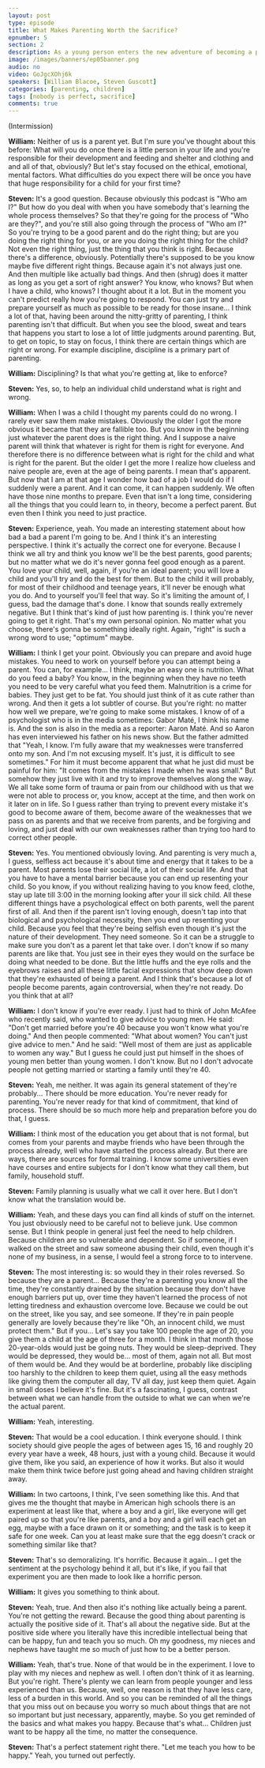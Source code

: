 ```yaml
---
layout: post
type: episode
title: What Makes Parenting Worth the Sacrifice?
epnumber: 5
section: 2
description: As a young person enters the new adventure of becoming a parent, they are confronted with challenges they can never be truly prepared for, no matter how much knowledge they acquired beforehand. Making mistakes and learning from them in practise seems to be the only way for us to progress, be it as children or as parents.
image: /images/banners/ep05banner.png
audio: no
video: GoJgcXOhj6k
speakers: [William Blacoe, Steven Guscott]
categories: [parenting, children]
tags: [nobody is perfect, sacrifice]
comments: true
---
```

(Intermission)

<p><b>William:</b> Neither of us
is a parent
yet. But I'm sure you've thought about
this before: What will you do once there
is a little person in your life and
you're responsible for their development
and feeding and shelter and clothing and
and all of that, obviously? But let's
stay focused on the ethical,
emotional, mental factors. What
difficulties do you expect there will be
once you have that huge responsibility
for a child for your first time?
</p>

<p><b>Steven:</b> It's a good question. Because
obviously this podcast is "Who am I?" But
how do you deal with when you have
somebody that's learning the whole
process themselves? So that they're going
for the process of "Who are they?", and
you're still also going through the
process of "Who am I?" So you're trying to
be a good parent and do the right thing;
but are you doing the right thing for
you, or are you doing the right thing for
the child? Not even the
right thing, just the thing that you
think is right. Because there's a difference, obviously. Potentially there's
supposed to be you know
maybe five different right things.
Because again it's not always just one.
And then multiple like actually bad
things. And then (shrug) does it matter as
long as you get a sort of right answer?
You know, who knows? But when I
have a child, who knows? I thought
about it a lot. But in the moment
you can't predict really how you're
going to respond. You can just try and
prepare yourself as much as possible to
be ready for those insane... I think a lot of that,
having been around the nitty-gritty of
parenting, I think parenting
isn't that difficult. But when you see
the blood, sweat and tears that happens
you start to lose a lot of little
judgments around parenting. But,
to get on topic, to stay on focus, I think
there are certain things which are
right or wrong.
For example discipline, discipline is a
primary part of parenting.
</p>

<p><b>William:</b> Disciplining? Is that what
you're getting at, like to enforce?
</p>

<p><b>Steven:</b> Yes, so,
to help an individual child understand
what is right and wrong.
</p>

<p><b>William:</b> When I
was a child I thought my parents could
do no wrong. I rarely ever saw them make
mistakes. Obviously the older I got the
more obvious it became that they are
fallible too. But you know in the
beginning just whatever the parent does
is the right thing. And I suppose a naive
parent will think that whatever is right
for them is right for everyone. And
therefore there is no difference between
what is right for the child and what is right
for the parent. But the older I get the
more I realize how clueless and naive
people are, even at the age of being
parents. I mean that's apparent.
But now that I am at that age I
wonder how bad of a job I would do if I
suddenly were a parent. And it can come, it
can happen suddenly. We often have
those nine months
to prepare. Even that isn't a long
time, considering all the things that you
could learn to, in theory, become a
perfect parent. But even then I think you
need to just practice.
</p>

<p><b>Steven:</b> Experience, yeah. You made an
interesting statement about how bad a
bad a parent I'm going to be. And I think
it's an interesting perspective. I
think it's actually the correct one for
everyone. Because I think we all try and
think you know we'll be the best parents,
good parents; but no matter what we do
it's never gonna feel good
enough as a parent. You love your
child,
well, again, if you're an ideal parent; you
will love a child and you'll try and do
the best for them. But to the child it
will probably, for most of their
childhood and teenage years, it'll never
be enough what you do. And to yourself
you'll feel that way. So it's limiting
the amount of, I guess, bad the damage
that's done. I know that sounds really
extremely negative. But I think that's
kind of
just how parenting is. I think you're
never going to get it right. That's my own
personal opinion. No matter what you
choose, there's gonna be something ideally right. Again, "right" is
such a wrong word to use; "optimum"
maybe.
</p>

<div class="insertable" id="Gabor Mate.jpg"></div>

<p><b>William:</b> I think I get your point. Obviously
you can prepare and avoid huge
mistakes. You need to work on
yourself before you can attempt being a
parent. You can, for example... I
think, maybe an easy one is nutrition.
What do you feed a baby? You know, in the beginning when
they have no teeth you need to be very
careful what you feed them. Malnutrition
is a crime for babies. They just
get to be fat. You should just think of
it as cute rather than wrong. And then it
gets a lot subtler of course. But
you're right: no matter how well we
prepare, we're going to make some
mistakes. I know of of a psychologist who
is in the media sometimes: Gabor Maté, I
think his name is. And the son is also
in the media as a reporter: Aaron Maté.
And so Aaron has even interviewed his
father on his news show. But the father
admitted that "Yeah, I know. I'm fully
aware that my weaknesses were
transferred onto my son. And I'm not
excusing myself. It's just, it is
difficult to see sometimes." For him it
must become apparent that what
he just did must be painful for him:
"It comes from the mistakes I made when
he was small." But somehow they just live
with it and try to improve themselves
along the way. We all take some
form of trauma or pain from our
childhood with us that we were not able
to process or, you know, accept at the
time, and then work on it later on in
life. So I guess rather than trying
to prevent every mistake it's good
to become aware of them, become
aware of the weaknesses that we pass on
as parents and that we receive from
parents, and be forgiving and loving, and
just deal with our own weaknesses rather
than trying too hard to correct other
people.
</p>

<div class="insertable" id="Aaron Mate.jpg"></div>

<p><b>Steven:</b> Yes. You mentioned obviously
loving. And parenting is very much a, I
guess, selfless act because it's about time
and energy that it takes to be a parent.
Most parents lose their social
life, a lot of their social life. And
that you have to have a mental barrier because you can end up resenting your
child. So you know, if you without
realizing having to you know feed, clothe,
stay up late till 3:00 in the morning
looking after your ill sick child. All
these different things have a
psychological effect on both parents, well
the parent first of all. And then if the
parent isn't loving enough,
doesn't tap into that biological and
psychological necessity, then you
end up resenting your child. Because
you feel that they're being selfish even
though it's just the nature of their
development. They need someone. So
it can be a struggle to
make sure you don't as a parent let that
take over. I don't know if so many parents are
like that. You just see in their
eyes 
they would on the surface be doing what
needed to be done. But the little huffs
and the eye rolls and the eyebrows raises
and all these little facial expressions
that show deep down that
they're exhausted of being a parent. And
I think that's because a lot of people
become parents, again controversial, when
they're not ready. Do you think that at all?
</p>

<p><b>William:</b> I don't know if you're ever ready. I
just had to think of John McAfee
who recently said, who wanted to give
advice to young men. He said: "Don't get
married before you're 40 because you
won't know what you're doing." And then
people commented: "What about women? You
can't just give advice to men." And he
said: "Well most of them are just as
applicable to women any way." But I guess he
could just put himself in the shoes of
young men better than young women. I
don't know. But no I don't advocate
people not getting married or starting a
family until they're 40.
</p>

<p><b>Steven:</b> Yeah, me neither.
It was again its general statement of
they're probably... There
should be more education. You're
never ready for parenting. You're never
ready for that kind of commitment, that kind
of process. There should be so much more
help and
preparation before you do that, I guess.
</p>

<p><b>William:</b> I think most of
the education
you get about that is not formal, but
comes from your parents and maybe
friends who have been through the
process already, well who have started the
process already. But there are ways,
there are sources for formal training. I
know some universities even have courses
and entire subjects for I don't know
what they call them, but family, household
stuff.
</p>

<p><b>Steven:</b> Family planning is
usually what we call it over here. But I don't
know what the translation would be.
</p>

<p><b>William:</b> Yeah,
and these days you can find all kinds of
stuff on the internet. You just obviously
need to be careful not to
believe junk. Use common sense. But I
think people in general just feel the
need to help children. Because children
are so vulnerable and dependent. So if
someone, if I walked on the street
and saw someone abusing their child, even
though it's none of my business, in a
sense, I would feel a strong force to to
intervene.
</p>

<p><b>Steven:</b> The most interesting is: so would
they in their roles reversed. So because
they are a parent... Because they're a parenting
you know all the time, they're
constantly drained by the situation
because they don't have enough barriers
put up, over time they haven't
learned the process of not letting tiredness and exhaustion overcome love.
Because we could be out on the street, like you
say, and see someone. If they're in pain
people generally are lovely because they're
like "Oh, an innocent child, we must
protect them." But if you... Let's say
you take 100 people the age of 20, you give
them a child at the age of three for a
month. I think in that month those 20-year-olds would just be going nuts. They would
be sleep-deprived. They would be
depressed, they would be... most of
them, again not all. But most of them would be. And
they would be at borderline, probably like
discipling too harshly to the children
to keep them quiet, using all the easy
methods like giving them the computer all day,
TV all day,
just keep them quiet. Again in small
doses I believe it's fine. But it's a
fascinating, I guess, contrast between
what we can handle from the outside to
what we can when we're the actual parent.
</p>

<p><b>William:</b> Yeah, interesting.
</p>

<p><b>Steven:</b> That would be a cool
education. I think everyone
should. I think
society should give people the ages of
between ages 15, 16 and roughly 20 every year
have a week, 48 hours, just with a 
young child. Because it would give them,
like you said, an experience of how it works.
But also it would make them think twice before
just going ahead and having children
straight away.
</p>

<p><b>William:</b> In two cartoons, I think, I've seen
something like this. And that gives
me the thought that maybe in American
high schools there is an experiment at
least like that, where a boy and a girl,
like everyone will get paired up so that
you're like parents, and a boy and a girl
will each get an egg, maybe with a face
drawn on it or something; and the task is
to keep it safe for one week. Can
you at least make sure that the egg
doesn't crack or something similar like
that?
</p>

<p><b>Steven:</b> That's so demoralizing. It's
horrific. Because it again... I get the sentiment
at the psychology behind it all, but it's
like, if you fail that experiment you are
then made to look like a horrific
person.
</p>

<p><b>William:</b> It gives you something to think about.
</p>

<p><b>Steven:</b> Yeah, true. And then also it's nothing
like actually being a parent. You're not
getting the reward. Because the good
thing about parenting is actually
the positive side of it. That's all about the
negative side. But at the positive side
where you literally have this incredible
intellectual being that can be
happy, fun and teach you so much. Oh my
goodness, my nieces and nephews have
taught me so much of just how to
be a better person.
</p>

<p><b>William:</b> Yeah, that's true. None of that would be
in the experiment. I love to
play with my nieces and nephew as well. I
often don't think of it as learning.
But you're right. There's plenty we can
learn from people younger and less
experienced than us. Because, well, one
reason is that
they have less care, less of a
burden in this world. And so you can
be reminded of all the things that you
miss out on because you worry so much
about things that are not so important
but just necessary, apparently, maybe. So
you get reminded of the basics and
what makes you happy. Because that's what...
Children just want to be happy all the
time, no matter the consequence.
</p>

<p><b>Steven:</b> That's a perfect statement right there. "Let me teach you how to be happy." Yeah, you turned out perfectly.</p>